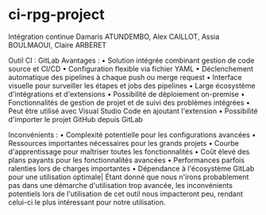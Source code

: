 # ci-rpg-project
Intégration continue 
 Damaris ATUNDEMBO, Alex CAILLOT, Assia BOULMAOUI, Claire ARBERET

Outil CI : GitLab
 Avantages :
  • Solution intégrée combinant gestion de code source et CI/CD
  • Configuration flexible via fichier YAML
  • Déclenchement automatique des pipelines à chaque push ou merge request
  • Interface visuelle pour surveiller les étapes et jobs des pipelines
  • Large écosystème d'intégrations et d'extensions
  • Possibilité de déploiement on-premise
  • Fonctionnalités de gestion de projet et de suivi des problèmes intégrées
  • Peut être utilisé avec Visual Studio Code en ajoutant l'extension
  • Possibilité d'importer le projet GitHub depuis GitLab
 
 Inconvénients :
  • Complexité potentielle pour les configurations avancées
  • Ressources importantes nécessaires pour les grands projets
  • Courbe d'apprentissage pour maîtriser toutes les fonctionnalités
  • Coût élevé des plans payants pour les fonctionnalités avancées
  • Performances parfois ralenties lors de charges importantes
  • Dépendance à l'écosystème GitLab pour une utilisation optimale|
Étant donné que nous n'irons probablement pas dans une démarche d'utilisation trop avancée, les inconvénients potentiels lors de l'utilisation de cet outil nous impacteront peu, rendant celui-ci le plus intéressant pour notre utilisation.
